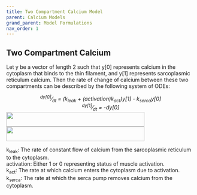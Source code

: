 ```yaml
---
title: Two Compartment Calcium Model
parent: Calcium Models
grand_parent: Model Formulations
nav_order: 1
---
```

Two Compartment Calcium
-----------------------
Let y be a vector of length 2 such that y[0] represents calcium in the cytoplasm that binds to the thin filament, and y[1] represents sarcoplasmic reticulum calcium. Then the rate of change of calcium between these two compartments can be described by the following system of ODEs:  

<center><i><sup>dy[0]</sup>&frasl;<sub>dt</sub> = (k<sub>leak</sub> + (activation)k<sub>act</sub>)y[1] - k<sub>serca</sub>y[0]</i></center>  

<center><i><sup>dy[1]</sup>&frasl;<sub>dt</sub> = -dy[0]</i></center>  

<img src="https://github.com/MMoTH/FEniCS-Myosim/blob/master/docs/pages/model_formulations/calcium_models/two_compartment_model/ca_1_eqn.jpeg?raw=true" align="center" border="0"  width="369" height="39" />

<img src="https://github.com/MMoTH/FEniCS-Myosim/blob/master/docs/pages/model_formulations/calcium_models/two_compartment_model/ca_2_eqn.png?raw=true" align="center" border="0"  width="369" height="39" />

k<sub>leak</sub>: The rate of constant flow of calcium from the sarcoplasmic reticulum to the cytoplasm.  
activation: Either 1 or 0 representing status of muscle activation.  
k<sub>act</sub>: The rate at which calcium enters the cytoplasm due to activation.  
k<sub>serca</sub>: The rate at which the serca pump removes calcium from the cytoplasm.  
